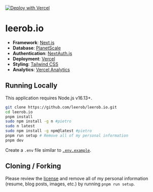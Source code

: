 [![Deploy with Vercel](https://vercel.com/button)](https://vercel.com/new/clone?repository-url=https%3A%2F%2Fgithub.com%2Fleerob%2Fleerob.io)

# leerob.io

- **Framework**: [Next.js](https://nextjs.org/)
- **Database**: [PlanetScale](https://planetscale.com)
- **Authentication**: [NextAuth.js](https://next-auth.js.org)
- **Deployment**: [Vercel](https://vercel.com)
- **Styling**: [Tailwind CSS](https://tailwindcss.com)
- **Analytics**: [Vercel Analytics](https://vercel.com/analytics)

## Running Locally

This application requires Node.js v16.13+.

```bash
git clone https://github.com/leerob/leerob.io.git
cd leerob.io
pnpm install
sudo npm install -g n #pietro
sudo n latest
sudo npm install -g npm@latest #pietro
pnpm run setup # Remove all of my personal information
pnpm dev
```

Create a `.env` file similar to [`.env.example`](https://github.com/leerob/leerob.io/blob/main/.env.example).

## Cloning / Forking

Please review the [license](https://github.com/leerob/leerob.io/blob/main/LICENSE.txt) and remove all of my personal information (resume, blog posts, images, etc.) by running `pnpm run setup`.
